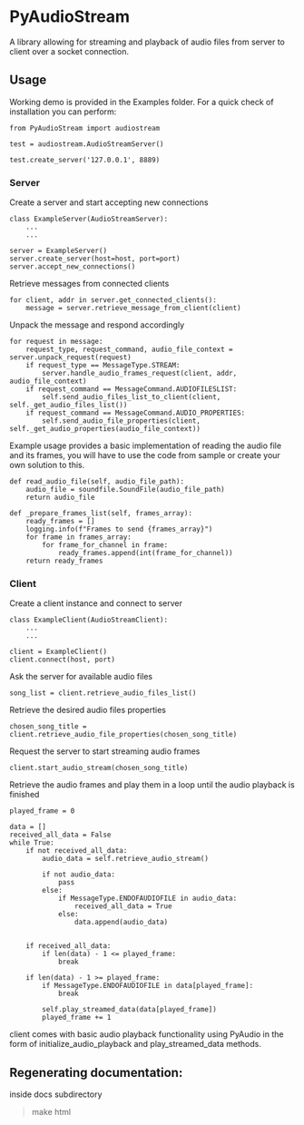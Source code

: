 # PyAudioStream
A library allowing for streaming and playback of audio files from server to client over a socket connection.

## Usage
Working demo is provided in the Examples folder.
For a quick check of installation you can perform:
```
from PyAudioStream import audiostream

test = audiostream.AudioStreamServer()

test.create_server('127.0.0.1', 8889)
```
### Server

Create a server and start accepting new connections
```
class ExampleServer(AudioStreamServer):
    ...
    ...

server = ExampleServer()
server.create_server(host=host, port=port)
server.accept_new_connections()
```

Retrieve messages from connected clients
```
for client, addr in server.get_connected_clients():
    message = server.retrieve_message_from_client(client)
```

Unpack the message and respond accordingly
```
for request in message:
    request_type, request_command, audio_file_context = server.unpack_request(request)
    if request_type == MessageType.STREAM:
        server.handle_audio_frames_request(client, addr, audio_file_context)
    if request_command == MessageCommand.AUDIOFILESLIST:
        self.send_audio_files_list_to_client(client, self._get_audio_files_list())
    if request_command == MessageCommand.AUDIO_PROPERTIES:
        self.send_audio_file_properties(client, self._get_audio_properties(audio_file_context))
```

Example usage provides a basic implementation of reading the audio file and its frames, you will have to use the
code from sample or create your own solution to this.
```
def read_audio_file(self, audio_file_path):
    audio_file = soundfile.SoundFile(audio_file_path)
    return audio_file

def _prepare_frames_list(self, frames_array):
    ready_frames = []
    logging.info(f"Frames to send {frames_array}")
    for frame in frames_array:
        for frame_for_channel in frame:
            ready_frames.append(int(frame_for_channel))
    return ready_frames
```

### Client

Create a client instance and connect to server
```
class ExampleClient(AudioStreamClient):
    ...
    ...

client = ExampleClient()
client.connect(host, port)
```

Ask the server for available audio files
```
song_list = client.retrieve_audio_files_list()
```

Retrieve the desired audio files properties
```
chosen_song_title = client.retrieve_audio_file_properties(chosen_song_title)
```

Request the server to start streaming audio frames
```
client.start_audio_stream(chosen_song_title)
```

Retrieve the audio frames and play them in a loop until the audio playback is finished
```
played_frame = 0

data = []
received_all_data = False
while True:
    if not received_all_data:
        audio_data = self.retrieve_audio_stream()

        if not audio_data:
            pass
        else:
            if MessageType.ENDOFAUDIOFILE in audio_data:
                received_all_data = True
            else:
                data.append(audio_data)


    if received_all_data:
        if len(data) - 1 <= played_frame:
            break

    if len(data) - 1 >= played_frame:
        if MessageType.ENDOFAUDIOFILE in data[played_frame]:
            break

        self.play_streamed_data(data[played_frame])
        played_frame += 1
```

client comes with basic audio playback functionality using PyAudio in the form of initialize_audio_playback and
play_streamed_data methods.

## Regenerating documentation:

inside docs subdirectory
> make html 
